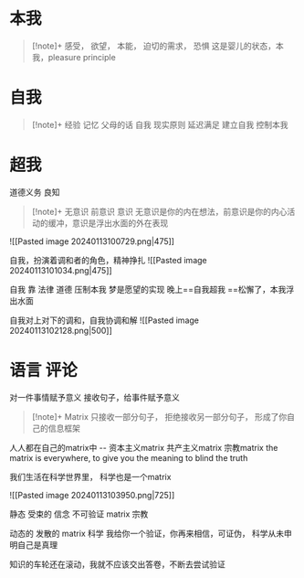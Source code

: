 
# 本我

>[!note]+
感受， 欲望， 本能， 迫切的需求， 恐惧
这是婴儿的状态，本我，pleasure principle

# 自我

>[!note]+ 
经验 记忆 父母的话
自我 现实原则 延迟满足 建立自我 控制本我


# 超我
道德义务 良知


>[!note]+ 无意识 前意识 意识
无意识是你的内在想法，前意识是你的内心活动的缓冲，意识是浮出水面的外在表现

![[Pasted image 20240113100729.png|475]]




自我，扮演着调和者的角色，精神挣扎
![[Pasted image 20240113101034.png|475]]

自我 靠 法律 道德 压制本我
梦是愿望的实现 晚上==自我超我  ==松懈了，本我浮出水面


自我对上对下的调和，自我协调和解
![[Pasted image 20240113102128.png|500]]


# 语言 评论
对一件事情赋予意义
接收句子，给事件赋予意义

>[!note]+ Matrix
只接收一部分句子， 拒绝接收另一部分句子， 形成了你自己的信息框架

人人都在自己的matrix中 --
资本主义matrix 共产主义matrix 宗教matrix
the matrix is everywhere, to give you the   meaning to blind the truth

我们生活在科学世界里， 科学也是一个matrix

![[Pasted image 20240113103950.png|725]]

静态 受束的 信念 不可验证 matrix 宗教

动态的 发散的 matrix 科学
我给你一个验证，你再来相信，可证伪， 科学从未申明自己是真理

知识的车轮还在滚动，我就不应该交出答卷，不断去尝试验证
